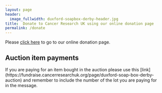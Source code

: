```yaml
---
layout: page
header:
  image_fullwidth: duxford-soapbox-derby-header.jpg
title:  Donate to Cancer Research UK using our online donation page
permalink: /donate
---
```


Please [click here](https://fundraise.cancerresearchuk.org/page/duxford-soap-box-derby-2020) to go to our online donation page.

<h2>Auction item payments</h2>
If you are paying for an item bought in the auction please use this [link](https://fundraise.cancerresearchuk.org/page/duxford-soap-box-derby-auction) and remember to include the number of the lot you are paying for in the message.